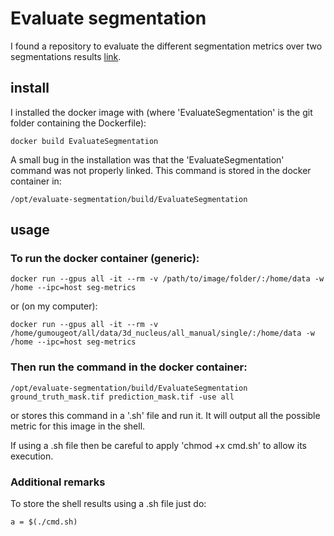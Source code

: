 # Evaluate segmentation

I found a repository to evaluate the different segmentation metrics over two segmentations results
[link](https://github.com/Visceral-Project/EvaluateSegmentation).

## install

I installed the docker image with (where 'EvaluateSegmentation' is the git folder containing the Dockerfile):
```
docker build EvaluateSegmentation
```

A small bug in the installation was that the 'EvaluateSegmentation' command was not properly linked. This command is stored in the docker container in:
```
/opt/evaluate-segmentation/build/EvaluateSegmentation
```

## usage

### To run the docker container (generic):
```
docker run --gpus all -it --rm -v /path/to/image/folder/:/home/data -w /home --ipc=host seg-metrics
```

or (on my computer):
```
docker run --gpus all -it --rm -v /home/gumougeot/all/data/3d_nucleus/all_manual/single/:/home/data -w /home --ipc=host seg-metrics
```

### Then run the command in the docker container:
```
/opt/evaluate-segmentation/build/EvaluateSegmentation ground_truth_mask.tif prediction_mask.tif -use all
```

or stores this command in a '.sh' file and run it. It will output all the possible metric for this image in the shell.

If using a .sh file then be careful to apply 'chmod +x cmd.sh' to allow its execution.

### Additional remarks
To store the shell results using a .sh file just do:
```
a = $(./cmd.sh)
```
